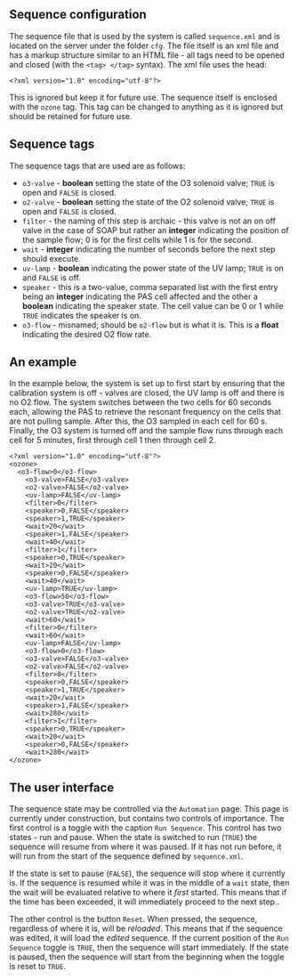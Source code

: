 ## Sequence configuration

The sequence file that is used by the system is called `sequence.xml` and is located on the server under the folder `cfg`.  The file itself is an xml file and has a markup structure similar to an HTML file - all tags need to be opened and closed (with the `<tag> </tag>` syntax).  The xml file uses the head:

```
<?xml version="1.0" encoding="utf-8"?>
```

This is ignored but keep it for future use.  The sequence itself is enclosed with the `ozone` tag.  This tag can be changed to anything as it is ignored but should be retained for future use.

## Sequence tags

The sequence tags that are used are as follows:

* `o3-valve` - **boolean** setting the state of the O3 solenoid valve; `TRUE` is open and `FALSE` is closed.
* `o2-valve` - **boolean** setting the state of the O2 solenoid valve; `TRUE` is open and `FALSE` is closed.
* `filter` - the naming of this step is archaic - this valve is not an on off valve in the case of SOAP but rather an **integer** indicating the position of the sample flow; 0 is for the first cells while 1 is for the second.
* `wait` - **integer** indicating the number of seconds before the next step should execute.
* `uv-lamp` - **boolean** indicating the power state of the UV lamp; `TRUE` is on and `FALSE` is off.
* `speaker` - this is a two-value, comma separated list with the first entry being an **integer** indicating the PAS cell affected and the other a **boolean** indicating the speaker state.  The cell value can be 0 or 1 while `TRUE` indicates the speaker is on.
* `o3-flow` - misnamed; should be `o2-flow` but is what it is.  This is a **float** indicating the desired O2 flow rate.

## An example

In the example below, the system is set up to first start by ensuring that the calibration system is off - valves are closed, the UV lamp is off and there is no O2 flow.  The system switches between the two cells for 60 seconds each, allowing the PAS to retrieve the resonant frequency on the cells that are not pulling sample.  After this, the O3 sampled in each cell for 60 s.  Finally, the O3 system is turned off and the sample flow runs through each cell for 5 minutes, first through cell 1 then through cell 2.

```
<?xml version="1.0" encoding="utf-8"?>
<ozone>
  <o3-flow>0</o3-flow>
	<o3-valve>FALSE</o3-valve>
	<o2-valve>FALSE</o2-valve>
	<uv-lamp>FALSE</uv-lamp>
	<filter>0</filter>
	<speaker>0,FALSE</speaker>
	<speaker>1,TRUE</speaker>
	<wait>20</wait>
	<speaker>1,FALSE</speaker>
	<wait>40</wait>
	<filter>1</filter>
	<speaker>0,TRUE</speaker>
	<wait>20</wait>
	<speaker>0,FALSE</speaker>
	<wait>40</wait>
	<uv-lamp>TRUE</uv-lamp>
	<o3-flow>50</o3-flow>
	<o3-valve>TRUE</o3-valve>
	<o2-valve>TRUE</o2-valve>
	<wait>60</wait>
	<filter>0</filter>
	<wait>60</wait>
	<uv-lamp>FALSE</uv-lamp>
	<o3-flow>0</o3-flow>
	<o3-valve>FALSE</o3-valve>
	<o2-valve>FALSE</o2-valve>
	<filter>0</filter>
	<speaker>0,FALSE</speaker>
	<speaker>1,TRUE</speaker>
	<wait>20</wait>
	<speaker>1,FALSE</speaker>
	<wait>280</wait>
	<filter>1</filter>
	<speaker>0,TRUE</speaker>
	<wait>20</wait>
	<speaker>0,FALSE</speaker>
	<wait>280</wait>
</ozone>
```

## The user interface

The sequence state may be controlled via the `Automation` page.  This page is currently under construction, but contains two controls of importance.  The first control is a toggle with the caption `Run Sequence`.  This control has two states - run and pause.  When the state is switched to run (`TRUE`) the sequence will resume from where it was paused.  If it has not run before, it will run from the start of the sequence defined by `sequence.xml`. 

If the state is set to pause (`FALSE`), the sequence will stop where it currently is.  If the sequence is resumed while it was in the middle of a `wait` state, then the wait will be evaluated relative to where it *first* started.  This means that if the time has been exceeded, it will immediately proceed to the next step..

The other control is the button `Reset`.  When pressed, the sequence, regardless of where it is, will be *reloaded*. This means that if the sequence was edited, it will load the *edited* sequence.  If the current position of the `Run Sequence` toggle is `TRUE`, then the sequence will start immediately.  If the state is paused, then the sequence will start from the beginning when the toggle is reset to `TRUE`.
